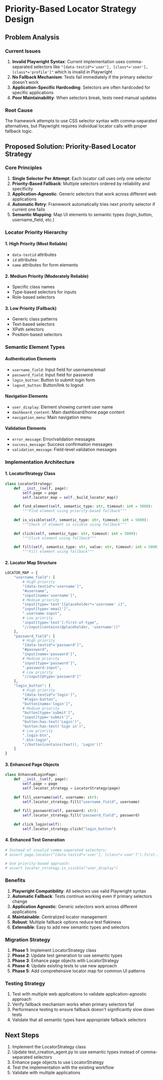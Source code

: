 # Priority-Based Locator Strategy Design

## Problem Analysis

### Current Issues
1. **Invalid Playwright Syntax**: Current implementation uses comma-separated selectors like `"[data-testid*='user'], [class*='user'], [class*='profile']"` which is invalid in Playwright
2. **No Fallback Mechanism**: Tests fail immediately if the primary selector doesn't work
3. **Application-Specific Hardcoding**: Selectors are often hardcoded for specific applications
4. **Poor Maintainability**: When selectors break, tests need manual updates

### Root Cause
The framework attempts to use CSS selector syntax with comma-separated alternatives, but Playwright requires individual locator calls with proper fallback logic.

## Proposed Solution: Priority-Based Locator Strategy

### Core Principles
1. **Single Selector Per Attempt**: Each locator call uses only one selector
2. **Priority-Based Fallback**: Multiple selectors ordered by reliability and specificity
3. **Application-Agnostic**: Generic selectors that work across different web applications
4. **Automatic Retry**: Framework automatically tries next priority selector if current one fails
5. **Semantic Mapping**: Map UI elements to semantic types (login_button, username_field, etc.)

### Locator Priority Hierarchy

#### 1. High Priority (Most Reliable)
- `data-testid` attributes
- `id` attributes
- `name` attributes for form elements

#### 2. Medium Priority (Moderately Reliable)
- Specific class names
- Type-based selectors for inputs
- Role-based selectors

#### 3. Low Priority (Fallback)
- Generic class patterns
- Text-based selectors
- XPath selectors
- Position-based selectors

### Semantic Element Types

#### Authentication Elements
- `username_field`: Input field for username/email
- `password_field`: Input field for password
- `login_button`: Button to submit login form
- `logout_button`: Button/link to logout

#### Navigation Elements
- `user_display`: Element showing current user name
- `dashboard_content`: Main dashboard/home page content
- `navigation_menu`: Main navigation menu

#### Validation Elements
- `error_message`: Error/validation messages
- `success_message`: Success confirmation messages
- `validation_message`: Field-level validation messages

### Implementation Architecture

#### 1. LocatorStrategy Class
```python
class LocatorStrategy:
    def __init__(self, page):
        self.page = page
        self.locator_map = self._build_locator_map()
    
    def find_element(self, semantic_type: str, timeout: int = 5000):
        """Find element using priority-based fallback"""
        
    def is_visible(self, semantic_type: str, timeout: int = 5000):
        """Check if element is visible using fallback"""
        
    def click(self, semantic_type: str, timeout: int = 5000):
        """Click element using fallback"""
        
    def fill(self, semantic_type: str, value: str, timeout: int = 5000):
        """Fill element using fallback"""
```

#### 2. Locator Map Structure
```python
LOCATOR_MAP = {
    "username_field": [
        # High priority
        "[data-testid*='username']",
        "#username",
        "input[name='username']",
        # Medium priority
        "input[type='text'][placeholder*='username' i]",
        "input[type='email']",
        ".username-input",
        # Low priority
        "input[type='text']:first-of-type",
        "//input[contains(@placeholder, 'username')]"
    ],
    "password_field": [
        # High priority
        "[data-testid*='password']",
        "#password",
        "input[name='password']",
        # Medium priority
        "input[type='password']",
        ".password-input",
        # Low priority
        "//input[@type='password']"
    ],
    "login_button": [
        # High priority
        "[data-testid*='login']",
        "#login-button",
        "button[name='login']",
        # Medium priority
        "button[type='submit']",
        "input[type='submit']",
        "button:has-text('Login')",
        "button:has-text('Sign in')",
        # Low priority
        ".login-btn",
        ".btn-login",
        "//button[contains(text(), 'Login')]"
    ]
}
```

#### 3. Enhanced Page Objects
```python
class EnhancedLoginPage:
    def __init__(self, page):
        self.page = page
        self.locator_strategy = LocatorStrategy(page)
    
    def fill_username(self, username: str):
        self.locator_strategy.fill("username_field", username)
    
    def fill_password(self, password: str):
        self.locator_strategy.fill("password_field", password)
    
    def click_login(self):
        self.locator_strategy.click("login_button")
```

#### 4. Enhanced Test Generation
```python
# Instead of invalid comma-separated selectors:
# assert page.locator("[data-testid*='user'], [class*='user']").first.is_visible()

# Use priority-based approach:
# assert locator_strategy.is_visible("user_display")
```

### Benefits

1. **Playwright Compatibility**: All selectors use valid Playwright syntax
2. **Automatic Fallback**: Tests continue working even if primary selectors change
3. **Application Agnostic**: Generic selectors work across different applications
4. **Maintainable**: Centralized locator management
5. **Robust**: Multiple fallback options reduce test flakiness
6. **Extensible**: Easy to add new semantic types and selectors

### Migration Strategy

1. **Phase 1**: Implement LocatorStrategy class
2. **Phase 2**: Update test generation to use semantic types
3. **Phase 3**: Enhance page objects with LocatorStrategy
4. **Phase 4**: Update existing tests to use new approach
5. **Phase 5**: Add comprehensive locator map for common UI patterns

### Testing Strategy

1. Test with multiple web applications to validate application-agnostic approach
2. Verify fallback mechanism works when primary selectors fail
3. Performance testing to ensure fallback doesn't significantly slow down tests
4. Validate that all semantic types have appropriate fallback selectors

## Next Steps

1. Implement the LocatorStrategy class
2. Update test_creation_agent.py to use semantic types instead of comma-separated selectors
3. Enhance page objects to use LocatorStrategy
4. Test the implementation with the existing workflow
5. Validate with multiple applications

